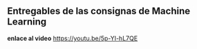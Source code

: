 ## Entregables de las consignas de Machine Learning

**enlace al video**
https://youtu.be/5p-YI-hL7QE